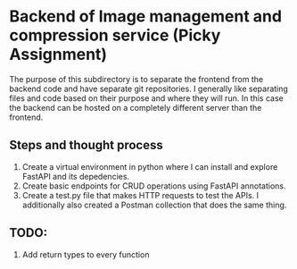 # Backend of Image management and compression service (Picky Assignment)

The purpose of this subdirectory is to separate the frontend from the backend code and have separate git repositories. I generally like separating files and code based on their purpose and where they will run. 
In this case the backend can be hosted on a completely different server than the frontend.

## Steps and thought process
1. Create a virtual environment in python where I can install and explore FastAPI and its depedencies.
2. Create basic endpoints for CRUD operations using FastAPI annotations.
3. Create a test.py file that makes HTTP requests to test the APIs. I additionally also created a Postman collection that does the same thing. 


## TODO:
1. Add return types to every function

